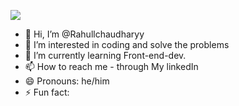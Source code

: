 [![](https://visitcount.itsvg.in/api?id=Rahullchaudharyy&label=Profile%20Views&color=0&pretty=true)](https://visitcount.itsvg.in)


- 👋 Hi, I’m @Rahullchaudharyy
- 👀 I’m interested in coding and solve the problems
- 🌱 I’m currently learning Front-end-dev.
- 📫 How to reach me - through My linkedIn 
- 😄 Pronouns: he/him
- ⚡ Fun fact:

<!---
Rahullchaudharyy/Rahullchaudharyy is a ✨ special ✨ repository because its `README.md` (this file) appears on your GitHub profile.
You can click the Preview link to take a look at your changes.
--->
